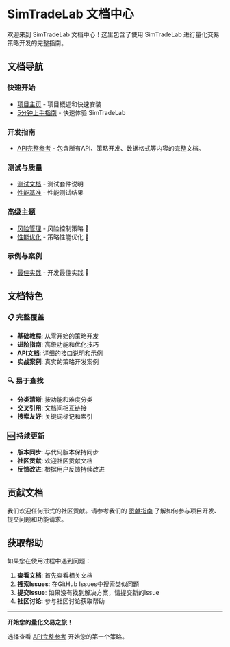# SimTradeLab 文档中心

欢迎来到 SimTradeLab 文档中心！这里包含了使用 SimTradeLab 进行量化交易策略开发的完整指南。

## 文档导航

### 快速开始
- [项目主页](../README.md) - 项目概述和快速安装
- [5分钟上手指南](../README.md#🎯-5分钟上手指南) - 快速体验 SimTradeLab

### 开发指南
- [API完整参考](SIMTRADELAB_API_COMPLETE_REFERENCE.md) - 包含所有API、策略开发、数据格式等内容的完整文档。

### 测试与质量
- [测试文档](../tests/README.md) - 测试套件说明
- [性能基准](PERFORMANCE_BENCHMARKS.md) - 性能测试结果

### 高级主题
- [风险管理](RISK_MANAGEMENT.md) - 风险控制策略 🚧
- [性能优化](PERFORMANCE_OPTIMIZATION.md) - 策略性能优化 🚧

### 示例与案例
- [最佳实践](BEST_PRACTICES.md) - 开发最佳实践 🚧

## 文档特色

### 📋 完整覆盖
- **基础教程**: 从零开始的策略开发
- **进阶指南**: 高级功能和优化技巧
- **API文档**: 详细的接口说明和示例
- **实战案例**: 真实的策略开发案例

### 🔍 易于查找
- **分类清晰**: 按功能和难度分类
- **交叉引用**: 文档间相互链接
- **搜索友好**: 关键词标记和索引

### 🆕 持续更新
- **版本同步**: 与代码版本保持同步
- **社区贡献**: 欢迎社区贡献文档
- **反馈改进**: 根据用户反馈持续改进

## 贡献文档

我们欢迎任何形式的社区贡献。请参考我们的 [贡献指南](CONTRIBUTING.md) 了解如何参与项目开发、提交问题和功能请求。

## 获取帮助

如果您在使用过程中遇到问题：

1. **查看文档**: 首先查看相关文档
2. **搜索Issues**: 在GitHub Issues中搜索类似问题
3. **提交Issue**: 如果没有找到解决方案，请提交新的Issue
4. **社区讨论**: 参与社区讨论获取帮助

---

**开始您的量化交易之旅！**

选择查看 [API完整参考](SIMTRADELAB_API_COMPLETE_REFERENCE.md) 开始您的第一个策略。
